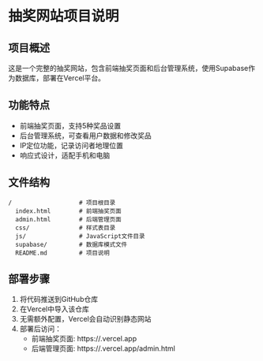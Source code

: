 # 抽奖网站项目说明

## 项目概述
这是一个完整的抽奖网站，包含前端抽奖页面和后台管理系统，使用Supabase作为数据库，部署在Vercel平台。

## 功能特点
- 前端抽奖页面，支持5种奖品设置
- 后台管理系统，可查看用户数据和修改奖品
- IP定位功能，记录访问者地理位置
- 响应式设计，适配手机和电脑

## 文件结构
```
/                   # 项目根目录
  index.html        # 前端抽奖页面
  admin.html        # 后端管理页面
  css/              # 样式表目录
  js/               # JavaScript文件目录
  supabase/         # 数据库模式文件
  README.md         # 项目说明
```

## 部署步骤
1. 将代码推送到GitHub仓库
2. 在Vercel中导入该仓库
3. 无需额外配置，Vercel会自动识别静态网站
4. 部署后访问：
   - 前端抽奖页面: https://<your-vercel-project>.vercel.app
   - 后端管理页面: https://<your-vercel-project>.vercel.app/admin.html